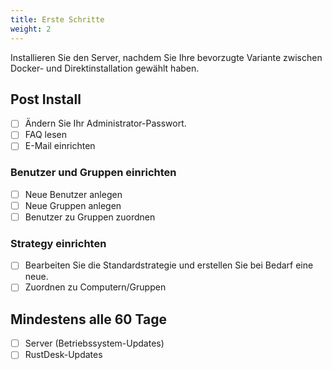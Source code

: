 ```yaml
---
title: Erste Schritte
weight: 2
---
```


Installieren Sie den Server, nachdem Sie Ihre bevorzugte Variante zwischen Docker- und Direktinstallation gewählt haben.

## Post Install

* [ ] Ändern Sie Ihr Administrator-Passwort.
* [ ] FAQ lesen
* [ ] E-Mail einrichten

### Benutzer und Gruppen einrichten

* [ ] Neue Benutzer anlegen
* [ ] Neue Gruppen anlegen
* [ ] Benutzer zu Gruppen zuordnen

### Strategy einrichten

* [ ] Bearbeiten Sie die Standardstrategie und erstellen Sie bei Bedarf eine neue.
* [ ] Zuordnen zu Computern/Gruppen

## Mindestens alle 60 Tage

* [ ] Server (Betriebssystem-Updates)
* [ ] RustDesk-Updates
